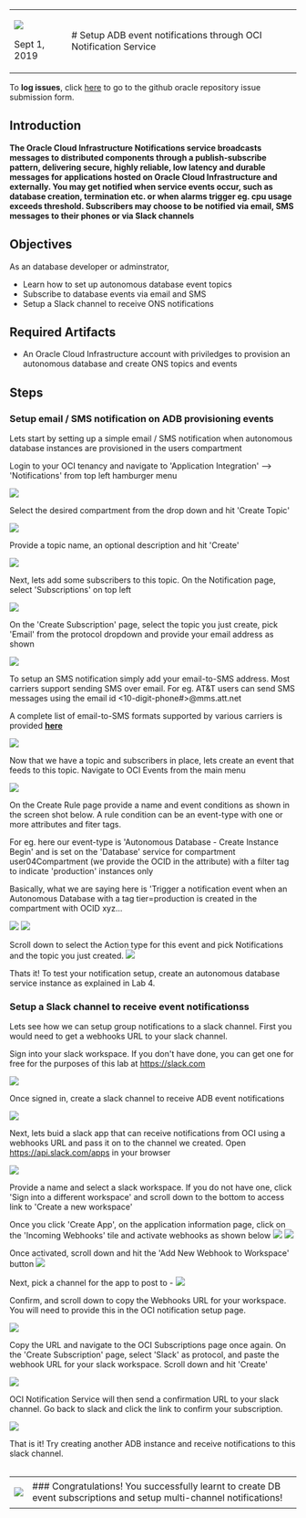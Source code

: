 <table class="tbl-heading"><tr><td class="td-logo">

![](./images/obe_tag.png)

Sept 1, 2019
</td>
<td class="td-banner">
# Setup ADB event notifications through OCI Notification Service
</td></tr><table>

To **log issues**, click [here](https://github.com/oracle/learning-library/issues/new) to go to the github oracle repository issue submission form.

## Introduction


**The Oracle Cloud Infrastructure Notifications service broadcasts messages  to distributed components through a publish-subscribe pattern, delivering secure, highly reliable, low latency and durable messages for applications hosted on Oracle Cloud Infrastructure and externally. You may get notified when service events occur, such as database creation, termination etc. or when alarms trigger eg. cpu usage exceeds threshold. Subscribers may choose to be notified via email, SMS messages to their phones or via Slack channels**

## Objectives

As an database developer or adminstrator,
- Learn how to set up autonomous database event topics
- Subscribe to database events via email and SMS
- Setup a Slack channel to receive ONS notifications


## Required Artifacts

- An Oracle Cloud Infrastructure account with priviledges to provision an autonomous database and create ONS topics and events

## Steps

### **Setup email / SMS notification on ADB provisioning events**

Lets start by setting up a simple email / SMS notification when autonomous database instances are provisioned in the users compartment


Login to your OCI tenancy and navigate to 'Application Integration' --> 'Notifications' from top left hamburger menu

![](./images/ONS/navigate.png)


Select the desired compartment from the drop down and hit 'Create Topic'


![](./images/ONS/create_topic.png)

Provide a topic name, an optional description and hit 'Create'

![](./images/ONS/create_topic2.png)

Next, lets add some subscribers to this topic. On the Notification page, select 'Subscriptions' on top left

![](./images/ONS/subscribe.png)

On the 'Create Subscription' page, select the topic you just create, pick 'Email' from the protocol dropdown and provide your email address as shown

![](./images/ONS/subscribe2.png)

To setup an SMS notification simply add your email-to-SMS address. Most carriers support sending SMS over email. For eg. AT&T users can send SMS messages using the email id <10-digit-phone#>@mms.att.net

A complete list of email-to-SMS formats supported by various carriers is provided **[here](https://avtech.com/articles/138/list-of-email-to-sms-addresses/)**

![](./images/ONS/sms.png)

Now that we have a topic and subscribers in place, lets create an event that feeds to this topic. Navigate to OCI Events from the main menu

![](./images/ONS/events1.png)

On the Create Rule page provide a name and event conditions as shown in the screen shot below. A rule condition can be an event-type with one or more attributes and fiter tags. 

For eg. here our event-type is 'Autonomous Database - Create Instance Begin' and is set on the 'Database' service for compartment user04Compartment (we provide the OCID in the attribute) with a filter tag to indicate 'production' instances only

Basically, what we are saying here is 'Trigger a notification event when an Autonomous Database with a tag tier=production is created in the compartment with OCID xyz...

![](./images/ONS/events2.png)
![](./images/ONS/events3.png)

Scroll down to select the Action type for this event and pick Notifications and the topic you just created.
![](./images/ONS/events4.png)

Thats it! To test your notification setup, create an autonomous database service instance as explained in Lab 4.

### **Setup a Slack channel to receive event notificationss**

Lets see how we can setup group notifications to a slack channel. First you would need to get a webhooks URL to your slack channel.

Sign into your slack workspace. If you don't have done, you can get one for free for the purposes of this lab at https://slack.com

![](./images/ONS/slack1.png)




Once signed in, create a slack channel to receive ADB event notifications

![](./images/ONS/slack_channel.png)

Next, lets buid a slack app that can receive notifications from OCI using a webhooks URL and pass it on to the channel we created. Open https://api.slack.com/apps in your browser

![](./images/ONS/slack_app.png)

Provide a name and select a slack workspace. If you do not have one, click 'Sign into a different workspace' and scroll down to the bottom to access link to 'Create a new workspace'

Once you click 'Create App', on the application information page, click on the 'Incoming Webhooks' tile and activate webhooks as shown below
![](./images/ONS/webhooks1.png)
![](./images/ONS/webhooks2.png)

Once activated, scroll down and hit the 'Add New Webhook to Workspace' button
![](./images/ONS/webhooks3.png)

Next, pick a channel for the app to post to - 
![](./images/ONS/webhooks4.png)

Confirm, and scroll down to copy the Webhooks URL for your workspace. You will need to provide this in the OCI notification setup page. 

![](./images/ONS/webhook_url.png)

Copy the URL and navigate to the OCI Subscriptions page once again. On the 'Create Subscription' page, select 'Slack' as protocol, and paste the webhook URL for your slack workspace. Scroll down and hit 'Create'

![](./images/ONS/webhook5.png)

OCI Notification Service will then send a confirmation URL to your slack channel. Go back to slack and click the link to confirm your subscription.

![](./images/ONS/webhook6.png)

That is it! Try creating another ADB instance and receive notifications to this slack channel.

<table>
<tr><td class="td-logo">

[![](images/obe_tag.png)](#)</td>
<td class="td-banner">
### Congratulations! You successfully learnt to create DB event subscriptions and setup multi-channel notifications!




</td>
</tr>
<table>